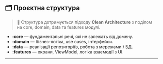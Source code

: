## 🗂 Проєктна структура

> 🧱 Структура дотримується підходу **Clean Architecture** з поділом на core, domain, data та features модулі.

- **:core** — фундаментальні речі, які не залежать від домену.
- **:domain** — бізнес-логіка, use cases, інтерфейси.
- **:data** — реалізації репозиторіїв, робота з мережами / БД.
- **:features** — екрани, ViewModel, логіка взаємодії з UI.

---
